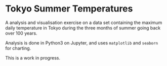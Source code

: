 Tokyo Summer Temperatures
=========================

A analysis and visualisation exercise on a data set containing the maximum daily
temperature in Tokyo during the three months of summer going back over 100
years.

Analysis is done in Python3 on Jupyter, and uses `matplotlib` and `seaborn` for
charting.

This is a work in progress.

